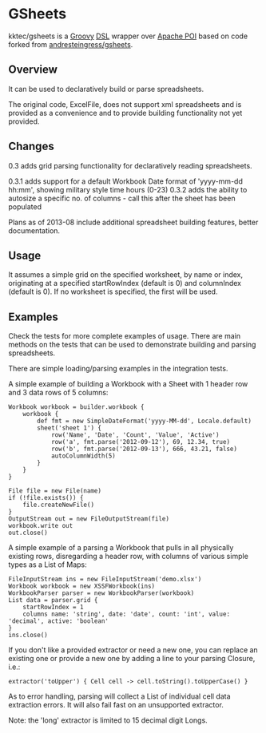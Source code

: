 GSheets
========

kktec/gsheets is a [Groovy](http://groovy.codehaus.org) [DSL](http://martinfowler.com/books/dsl.html) wrapper over [Apache POI](http://poi.apache.org) based on code forked from [andresteingress/gsheets](https://github.com/andresteingress/gsheets).

Overview
--------

It can be used to declaratively build or parse spreadsheets.

The original code, ExcelFile, does not support xml spreadsheets and is provided as a convenience and to provide building functionality not yet provided.

Changes
-------

0.3 adds grid parsing functionality for declaratively reading spreadsheets.

0.3.1 adds support for a default Workbook Date format of 'yyyy-mm-dd hh:mm', showing military style time hours (0-23)
0.3.2 adds the ability to autosize a specific no. of columns - call this after the sheet has been populated 

Plans as of 2013-08 include additional spreadsheet building features, better documentation.

Usage
-----

It assumes a simple grid on the specified worksheet, by name or index, originating at a specified startRowIndex (default is 0) and columnIndex (default is 0).
If no worksheet is specified, the first will be used. 

Examples
--------

Check the tests for more complete examples of usage. There are main methods on the tests that can be used to demonstrate building and parsing spreadsheets.

There are simple loading/parsing examples in the integration tests.


A simple example of building a Workbook with a Sheet with 1 header row and 3 data rows of 5 columns:

    Workbook workbook = builder.workbook {
        workbook {
            def fmt = new SimpleDateFormat('yyyy-MM-dd', Locale.default)
            sheet('sheet 1') {
                row('Name', 'Date', 'Count', 'Value', 'Active')
                row('a', fmt.parse('2012-09-12'), 69, 12.34, true)
                row('b', fmt.parse('2012-09-13'), 666, 43.21, false)
                autoColumnWidth(5)
            }
        }	
    }

    File file = new File(name)
    if (!file.exists()) {
        file.createNewFile()
    }
    OutputStream out = new FileOutputStream(file)
    workbook.write out
    out.close()




A simple example of a parsing a Workbook that pulls in all physically existing rows, disregarding a header row, with columns of various simple types as a List of Maps:

    FileInputStream ins = new FileInputStream('demo.xlsx')
    Workbook workbook = new XSSFWorkbook(ins)
    WorkbookParser parser = new WorkbookParser(workbook)
    List data = parser.grid {
        startRowIndex = 1
        columns name: 'string', date: 'date', count: 'int', value: 'decimal', active: 'boolean'
    }
    ins.close()

If you don't like a provided extractor or need a new one, you can replace an existing one or provide a new one by adding a line to your parsing Closure, i.e.:

    extractor('toUpper') { Cell cell -> cell.toString().toUpperCase() }

As to error handling, parsing will collect a List of individual cell data extraction errors. It will also fail fast on an unsupported extractor.

Note: the 'long' extractor is limited to 15 decimal digit Longs.
 
 
